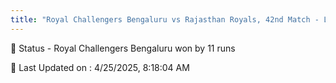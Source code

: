 ```yaml
---
title: "Royal Challengers Bengaluru vs Rajasthan Royals, 42nd Match - Live Cricket Score"
---
```


📑 Status - Royal Challengers Bengaluru won by 11 runs

📝 Last Updated on : 4/25/2025, 8:18:04 AM  

